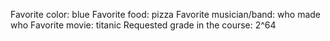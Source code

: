 Favorite color: blue
Favorite food: pizza
Favorite musician/band: who made who
Favorite movie: titanic
Requested grade in the course: 2^64
